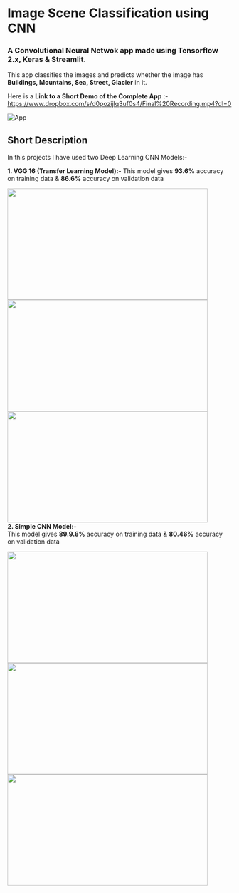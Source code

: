 # Image Scene Classification using CNN 

### A Convolutional Neural Netwok app made using Tensorflow 2.x, Keras & Streamlit.

This app classifies the images and predicts whether the image has **Buildings, Mountains, Sea, Street, Glacier** in it.

Here is a **Link to a Short Demo of the Complete App** :- https://www.dropbox.com/s/d0pozijlq3uf0s4/Final%20Recording.mp4?dl=0

![App](https://i.ibb.co/Gnc3XST/Screenshot-200.png)

## Short Description 

In this projects I have used two Deep Learning CNN Models:-

<b> 1. VGG 16 (Transfer Learning Model):-</b>
<font>This model gives <b>93.6%</b> accuracy on training data & <b>86.6%</b> accuracy on validation data</font>
<p>     </p>
<div class="row">
 <img src="https://i.ibb.co/tQWK8Pv/Screenshot-202.png" height="250"  width="450">
 <img src="https://i.ibb.co/C9vVcQj/Screenshot-203.png" height="250"  width="450">
 <img src="https://i.ibb.co/zFtt3cG/Screenshot-208.png" height="250"  width="450"  class="center">
</div>

<dt><b>2. Simple CNN Model:-</b></dt>
<font>This model gives <b>89.9.6%</b> accuracy on training data & <b>80.46%</b> accuracy on validation data</font>
<p>     </p>
<div class="row">
 <img src="https://i.ibb.co/chKkG4M/Screenshot-204.png" height="250"  width="450">
 <img src="https://i.ibb.co/yXF1SRk/Screenshot-205.png" height="250"  width="450">
 <img src="https://i.ibb.co/M7hF1fR/Screenshot-209.png" height="250"  width="450"  class="center">
</div>
